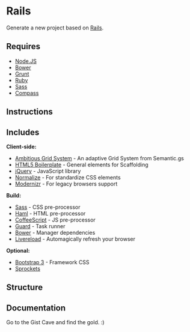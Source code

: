 # Rails

Generate a new project based on [Rails](http://rubyonrails.org/).

## Requires

- [Node.JS](http://nodejs.org/)
- [Bower](http://bower.io)
- [Grunt](http://gruntjs.com)
- [Ruby](https://www.ruby-lang.org/pt/)
- [Sass](http://sass-lang.com/)
- [Compass](http://compass-style.org/)


## Instructions


## Includes

**Client-side:**

- [Ambitious Grid System](https://github.com/ambitiousframework/grid-system) - An adaptive Grid System from Semantic.gs
- [HTML5 Boilerplate](https://github.com/h5bp/html5-boilerplate) - General elements for Scaffolding
- [jQuery](http://jquery.com/) - JavaScript library
- [Normalize](http://necolas.github.io/normalize.css/) - For standardize CSS elements
- [Modernizr](http://modernizr.com/) - For legacy browsers support

**Build:**

- [Sass](http://learnboost.github.io/stylus/) - CSS pre-processor
- [Haml](http://jade-lang.com/) - HTML pre-processor
- [CoffeeScript](http://jade-lang.com/) - JS pre-processor
- [Guard](http://gruntjs.com/) - Task runner
- [Bower](http://bower.io/) - Manager dependencies
- [Livereload](http://livereload.com/) - Automagically refresh your browser

**Optional:**

- [Bootstrap 3]() - Framework CSS
- [Sprockets]()


## Structure


## Documentation

Go to the Gist Cave and find the gold. :)
